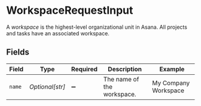# WorkspaceRequestInput

A *workspace* is the highest-level organizational unit in Asana. All projects and tasks have an associated workspace.


## Fields

| Field                      | Type                       | Required                   | Description                | Example                    |
| -------------------------- | -------------------------- | -------------------------- | -------------------------- | -------------------------- |
| `name`                     | *Optional[str]*            | :heavy_minus_sign:         | The name of the workspace. | My Company Workspace       |